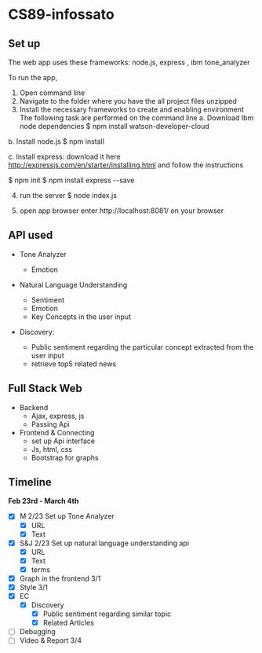 # CS89-infossato

## Set up

The web app uses these frameworks: node.js, express , ibm tone_analyzer

To run the app,
1. Open command line
2. Navigate to the folder where you have the all project files unzipped
3. Install the necessary frameworks to create and enabling environment
The following task are performed on the command line
a. Download Ibm node dependencies
$ npm install watson-developer-cloud

b. Install node.js
$ npm install

c. Install express: download it here http://expressjs.com/en/starter/installing.html and follow the instructions

$ npm init
$ npm install express --save


4. run the server
$ node index.js

5. open app browser
enter http://localhost:8081/ on your browser

## API used
- Tone Analyzer
	- Emotion
- Natural Language Understanding
	- Sentiment
	- Emotion
	- Key Concepts in the user input

- Discovery:
	- Public sentiment regarding the particular concept extracted from the user input
	- retrieve top5 related news


## Full Stack Web
- Backend
	- Ajax, express, js
	- Passing Api
- Frontend & Connecting
	- set up Api interface
	- Js, html, css
	- Bootstrap for graphs

## Timeline
**Feb 23rd - March 4th**

- [x] M 2/23 Set up Tone Analyzer
	- [x] URL
	- [x] Text
- [x] S&J 2/23 Set up natural language understanding api
	- [x] URL
	- [x] Text
	- [x] terms
- [x] Graph in the frontend 3/1
- [x] Style 3/1
- [x] EC
	- [x] Discovery
		- [x] Public sentiment regarding similar topic
		- [x] Related Articles
- [ ] Debugging
- [ ] Video & Report 3/4
